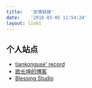 ```yaml
---
title:   '友情链接'
date:    '2018-03-05 11:54:24'
layout: links
---
```


## 个人站点

* [tiankonguse' record](http://github.tiankonguse.com)
* [欧长坤的博客](https://changkun.us/)
* [Blessing Studio](https://blessing.studio/)